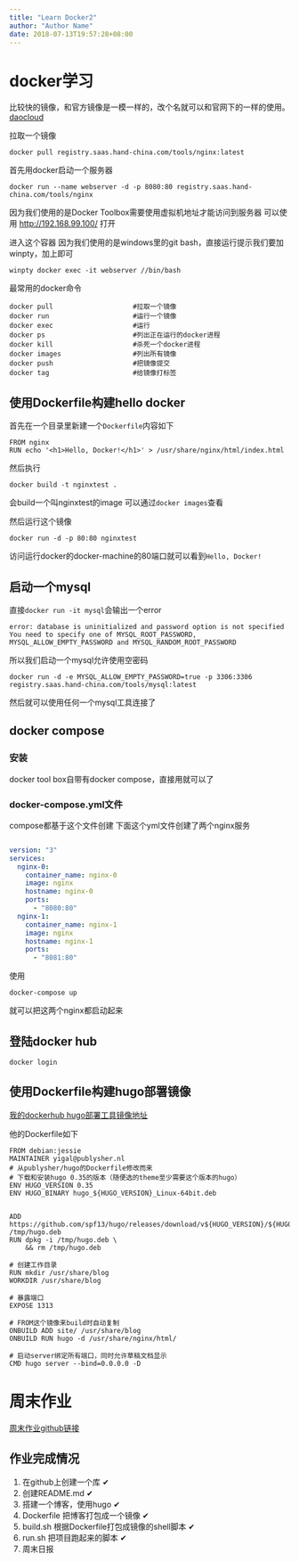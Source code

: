 ```yaml
---
title: "Learn Docker2"
author: "Author Name"
date: 2018-07-13T19:57:28+08:00
---
```


# docker学习

比较快的镜像，和官方镜像是一模一样的，改个名就可以和官网下的一样的使用。
[daocloud](https://hub.daocloud.io/)

拉取一个镜像

    docker pull registry.saas.hand-china.com/tools/nginx:latest

首先用docker启动一个服务器

    docker run --name webserver -d -p 8080:80 registry.saas.hand-china.com/tools/nginx


因为我们使用的是Docker Toolbox需要使用虚拟机地址才能访问到服务器
可以使用 http://192.168.99.100/ 打开


进入这个容器
因为我们使用的是windows里的git bash，直接运行提示我们要加winpty，加上即可

    winpty docker exec -it webserver //bin/bash

最常用的docker命令

```
docker pull                    #拉取一个镜像
docker run                     #运行一个镜像
docker exec                    #运行
docker ps                      #列出正在运行的docker进程
docker kill                    #杀死一个docker进程
docker images                  #列出所有镜像
docker push                    #把镜像提交
docker tag                     #给镜像打标签
```
## 使用Dockerfile构建hello docker

首先在一个目录里新建一个`Dockerfile`内容如下

```
FROM nginx
RUN echo '<h1>Hello, Docker!</h1>' > /usr/share/nginx/html/index.html
```
然后执行

    docker build -t nginxtest .

会build一个叫nginxtest的image
可以通过`docker images`查看

然后运行这个镜像

    docker run -d -p 80:80 nginxtest

访问运行docker的docker-machine的80端口就可以看到`Hello, Docker!`



## 启动一个mysql

直接`docker run -it mysql`会输出一个error

    error: database is uninitialized and password option is not specified
    You need to specify one of MYSQL_ROOT_PASSWORD, MYSQL_ALLOW_EMPTY_PASSWORD and MYSQL_RANDOM_ROOT_PASSWORD

所以我们启动一个mysql允许使用空密码

    docker run -d -e MYSQL_ALLOW_EMPTY_PASSWORD=true -p 3306:3306 registry.saas.hand-china.com/tools/mysql:latest

然后就可以使用任何一个mysql工具连接了

## docker compose

### 安装

docker tool box自带有docker compose，直接用就可以了

### docker-compose.yml文件

compose都基于这个文件创建
下面这个yml文件创建了两个nginx服务
```yml

version: "3"
services:
  nginx-0:
    container_name: nginx-0
    image: nginx
    hostname: nginx-0
    ports:
      - "8080:80"
  nginx-1:
    container_name: nginx-1
    image: nginx
    hostname: nginx-1
    ports:
      - "8081:80"

```
使用

    docker-compose up

就可以把这两个nginx都启动起来

## 登陆docker hub

    docker login

## 使用Dockerfile构建hugo部署镜像

[我的dockerhub hugo部署工具镜像地址](https://hub.docker.com/r/binjie09/hugo/)

他的Dockerfile如下

```
FROM debian:jessie
MAINTAINER yigal@publysher.nl
# 从publysher/hugo的Dockerfile修改而来
# 下载和安装hugo 0.35的版本（随便选的theme至少需要这个版本的hugo）
ENV HUGO_VERSION 0.35
ENV HUGO_BINARY hugo_${HUGO_VERSION}_Linux-64bit.deb


ADD https://github.com/spf13/hugo/releases/download/v${HUGO_VERSION}/${HUGO_BINARY} /tmp/hugo.deb
RUN dpkg -i /tmp/hugo.deb \
	&& rm /tmp/hugo.deb

# 创建工作目录
RUN mkdir /usr/share/blog
WORKDIR /usr/share/blog

# 暴露端口
EXPOSE 1313

# FROM这个镜像来build时自动复制
ONBUILD ADD site/ /usr/share/blog
ONBUILD RUN hugo -d /usr/share/nginx/html/

# 启动server绑定所有端口，同时允许草稿文档显示
CMD hugo server --bind=0.0.0.0 -D

```

# 周末作业

[周末作业github链接](https://github.com/binjie09/cbjBlog)

## 作业完成情况

1. 在github上创建一个库 ✔
2. 创建README.md ✔
3. 搭建一个博客，使用hugo ✔
4. Dockerfile 把博客打包成一个镜像 ✔
5. build.sh 根据Dockerfile打包成镜像的shell脚本 ✔
6. run.sh 把项目跑起来的脚本 ✔
7. 周末日报

